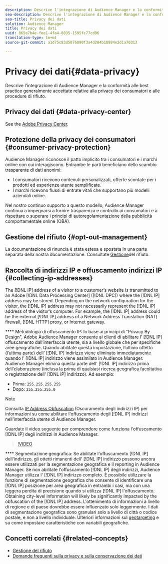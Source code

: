 ```yaml
---
description: Descrive l'integrazione di Audience Manager e la conformità alle best practice generalmente accettate relative alla privacy dei consumatori e alle procedure di rifiuto.
seo-description: Descrive l'integrazione di Audience Manager e la conformità alle best practice generalmente accettate relative alla privacy dei consumatori e alle procedure di rifiuto.
seo-title: Privacy dei dati
solution: Audience Manager
title: Privacy dei dati
uuid: 865e7b4e-fee1-4fa4-8035-1595fc77cd96
translation-type: tm+mt
source-git-commit: a1d75c83d5876090f3a4d284b18984e2d1a70313

---
```



# Privacy dei dati{#data-privacy}

Descrive l'integrazione di Audience Manager e la conformità alle best practice generalmente accettate relative alla privacy dei consumatori e alle procedure di rifiuto.

## Privacy dei dati {#data-privacy-center}

See the [Adobe Privacy Center](https://www.adobe.com/privacy/opt-out.html).

## Protezione della privacy dei consumatori {#consumer-privacy-protection}

Audience Manager riconosce il patto implicito tra i consumatori e i marchi online con cui interagiscono. Entrambe le parti beneficiano dello scambio trasparente di dati anonimi:

* I consumatori ricevono contenuti personalizzati, offerte scontate per i prodotti ed esperienze utente semplificate.
* I marchi ricevono flussi di entrate vitali che supportano più modelli aziendali online.

Nel nostro continuo supporto a questo modello, Audience Manager continua a impegnarsi a fornire trasparenza e controllo ai consumatori e a rispettare o superare i principi di autoregolamentazione della pubblicità comportamentale online (OBA).

## Gestione del rifiuto {#opt-out-management}

La documentazione di rinuncia è stata estesa e spostata in una parte separata della nostra documentazione. Consultate [Gestione](../../overview/data-security-and-privacy/opt-out-management.md)del rifiuto.

<!-- 

<p>  </p>
<table id="table_A1FF33B328BD451FAFF6C6B8422F928B"> 
 <tgroup cols="2">
  <colspec colnum="1" colname="col1" colwidth="1.00*" />
  <colspec colnum="2" colname="col2" colwidth="2.74*" />
  <thead> 
   <tr> 
    <th colname="col1" class="entry"> Opt-Out For </th> 
    <th colname="col2" class="entry"> Description </th> 
   </tr>
  </thead> 
  <tbody> 
   <tr> 
    <td colname="col1"> <p>Adobe Experience Cloud </p> </td> 
    <td colname="col2"> <p>The <a href="https://www.adobe.com/privacy/opt-out.html#customeruse" format="http" scope="external"> Your Privacy Choices page</a> provides 1-click features that let you control and opt-out of data collection by the Adobe Experience Cloud advertising solutions (including Audience Manager). Specifically, see the <a href="https://www.adobe.com/privacy/opt-out.html#customeruse" format="http" scope="external"> business customer section</a> of the Privacy Choices page. </p> </td> 
   </tr> 
   <tr> 
    <td colname="col1"> <p>Browsers that do not support third-party cookies </p> </td> 
    <td colname="col2"> <p>See <a href="../../features/declared-ids.md#declared-id-targeting"> Declared ID Targeting</a>. </p> </td> 
   </tr> 
   <tr> 
    <td colname="col1"> <p>Mobile devices </p> </td> 
    <td colname="col2"> <p>See the opt-out and privacy settings for: </p> <p> 
      <ul id="ul_86EFAB879215403D937B5148C26A41D9"> 
       <li id="li_C0B544E8F4FE473B94A5436D3A60BDB1"><a href="https://marketing.adobe.com/resources/help/en_US/mobile/android/privacy.html" format="https" scope="external"> Android devices</a> </li> 
       <li id="li_26C787BAB729499A9FEDF055E9AB0637"><a href="https://marketing.adobe.com/resources/help/en_US/mobile/ios/privacy.html" format="https" scope="external"> iOS devices</a> </li> 
      </ul> </p> </td> 
   </tr> 
  </tbody> 
 </tgroup> 
</table>

 -->

## Raccolta di indirizzi IP e offuscamento indirizzi IP {#collecting-ip-addresses}

<!-- 

Adobe has enabled processes and offers settings that allow customers to use Audience Manager in compliance with applicable data privacy laws.

-->

The [!DNL IP] address of a visitor to a customer’s website is transmitted to an Adobe [!DNL Data Processing Center] ([!DNL DPC]) where the [!DNL IP] address may be stored. Depending on the network configuration for the visitor, the [!DNL IP] address may not necessarily represent the [!DNL IP] address of the visitor’s computer. For example, the [!DNL IP] address could be the external [!DNL IP] address of a Network Address Translation (NAT) firewall, [!DNL HTTP] proxy, or Internet gateway.

**** Metodologia di offuscamento IP: In base ai principi di "Privacy By Design", Adobe Audience Manager consente ai clienti di abilitare l’ [!DNL IP] offuscamento dall’interfaccia utente, sia a livello globale che per specifiche aree geografiche. Quando abilitate questa impostazione, l’ultimo ottetto (l’ultima parte) dell’ [!DNL IP] indirizzo viene eliminato immediatamente quando l’ [!DNL IP] indirizzo viene assimilato in Audience Manager. Audience Manager elimina questa parte dell' [!DNL IP] indirizzo prima dell'elaborazione (inclusa la prima di qualsiasi ricerca geografica facoltativa o registrazione dell' [!DNL IP] indirizzo). Ad esempio:

* Prima: `255.255.255.255`
* Dopo: `255.255.255.0`

>[!NOTE]
>
>Consulta [IP Address Obfuscation](/help/using/features/administration/ip-obfuscation.md) (Oscuramento degli indirizzi IP) per informazioni su come abilitare l'offuscamento degli [!DNL IP] indirizzi nell'interfaccia utente di Audience Manager.

Guardate il video seguente per comprendere come funziona l'offuscamento [!DNL IP] degli indirizzi in Audience Manager.

>[!VIDEO](https://video.tv.adobe.com/v/27218/?captions=ita)

**** Segmentazione geografica: Se abilitate l'offuscamento [!DNL IP] dell'indirizzo, gli ottetti rimanenti dell' [!DNL IP] indirizzo possono ancora essere utilizzati per la segmentazione geografica e il reporting in Audience Manager. Se non abilitate l'offuscamento [!DNL IP] degli indirizzi, Audience Manager utilizza l' [!DNL IP] indirizzo completo. È possibile utilizzare la funzione di segmentazione geografica che consente di identificare una [!DNL IP] posizione per area geografica in entrambi i casi, ma con una leggera perdita di precisione quando si utilizza [!DNL IP] l'offuscamento. Obtaining city-level information will likely be significantly impacted by the obfuscation of the [!DNL IP] address. L'ottenimento di informazioni a livello di regione e di paese dovrebbe essere influenzato solo leggermente. I dati di segmentazione geografica sono granulari solo a livello di città o codice postale, e non a livello individuale. Ulteriori informazioni sul [geotargeting](/help/using/features/traits/trait-geotarget-keys.md) e su come impostare caratteristiche con variabili geografiche.

## Concetti correlati {#related-concepts}

* [Gestione del rifiuto](/help/using/overview/data-security-and-privacy/opt-out-management.md)
* [Domande frequenti sulla privacy e sulla conservazione dei dati](/help/using/faq/faq-privacy.md)